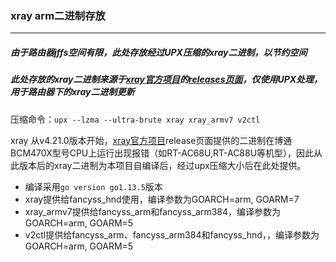 ### xray arm二进制存放
***
##### 由于路由器jffs空间有限，此处存放经过UPX压缩的xray二进制，以节约空间<br/>
##### 此处存放的xray二进制来源于[xray官方项目](https://github.com/XTLS/Xray-core)的[releases页面](https://github.com/XTLS/Xray-core/releases)，仅使用UPX处理，用于路由器下的xray二进制更新<br/>

压缩命令：`upx --lzma --ultra-brute xray xray_armv7 v2ctl`

xray 从v4.21.0版本开始，[xray官方项目](https://github.com/XTLS/Xray-core)release页面提供的二进制在博通BCM470X型号CPU上运行出现报错（如RT-AC68U,RT-AC88U等机型），因此从此版本后的xray二进制为本项目自编译后，经过upx压缩大小后在此处提供。

- 编译采用`go version go1.13.5`版本
- xray提供给fancyss_hnd使用，编译参数为GOARCH=arm, GOARM=7
- xray_armv7提供给fancyss_arm和fancyss_arm384，编译参数为GOARCH=arm, GOARM=5
- v2ctl提供给fancyss_arm、fancyss_arm384和fancyss_hnd，，编译参数为GOARCH=arm, GOARM=5
